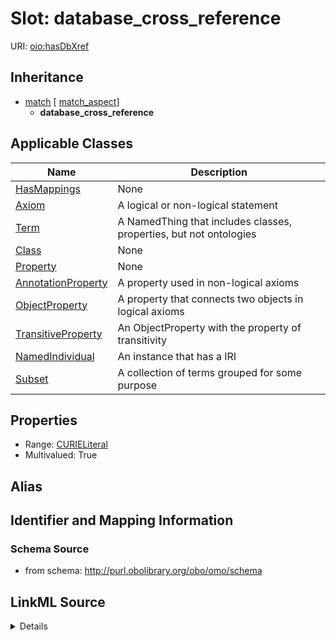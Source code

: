 # Slot: database_cross_reference

URI: [oio:hasDbXref](http://www.geneontology.org/formats/oboInOwl#hasDbXref)




## Inheritance

* [match](match.md) [ [match_aspect](match_aspect.md)]
    * **database_cross_reference**





## Applicable Classes

| Name | Description |
| --- | --- |
[HasMappings](HasMappings.md) | None
[Axiom](Axiom.md) | A logical or non-logical statement
[Term](Term.md) | A NamedThing that includes classes, properties, but not ontologies
[Class](Class.md) | None
[Property](Property.md) | None
[AnnotationProperty](AnnotationProperty.md) | A property used in non-logical axioms
[ObjectProperty](ObjectProperty.md) | A property that connects two objects in logical axioms
[TransitiveProperty](TransitiveProperty.md) | An ObjectProperty with the property of transitivity
[NamedIndividual](NamedIndividual.md) | An instance that has a IRI
[Subset](Subset.md) | A collection of terms grouped for some purpose






## Properties

* Range: [CURIELiteral](CURIELiteral.md)
* Multivalued: True







## Alias




## Identifier and Mapping Information







### Schema Source


* from schema: http://purl.obolibrary.org/obo/omo/schema




## LinkML Source

<details>
```yaml
name: database_cross_reference
from_schema: http://purl.obolibrary.org/obo/omo/schema
rank: 1000
is_a: match
slot_uri: oio:hasDbXref
multivalued: true
alias: database_cross_reference
domain_of:
- HasMappings
- Axiom
range: CURIELiteral

```
</details>